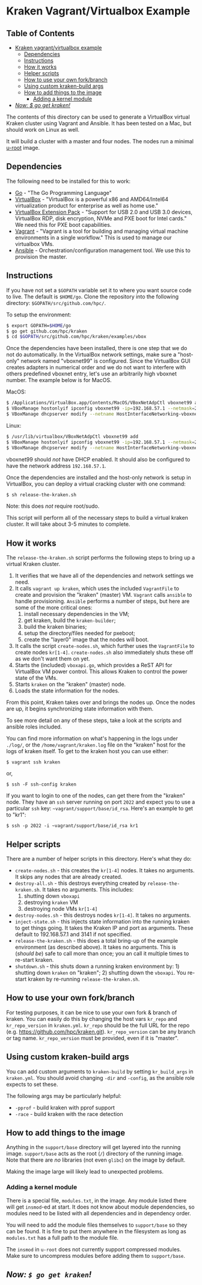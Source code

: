 # Kraken Vagrant/Virtualbox Example

## Table of Contents

- [Kraken vagrant/virtualbox example](#kraken-vagrantvirtualbox-example)
  - [Dependencies](#dependencies)
  - [Instructions](#instructions)
  - [How it works](#how-it-works)
  - [Helper scripts](#helper-scripts)
  - [How to use your own fork/branch](#how-to-use-your-own-forkbranch)
  - [Using custom kraken-build args](#using-custom-kraken-build-args)
  - [How to add things to the image](#how-to-add-things-to-the-image)
    - [Adding a kernel module](#adding-a-kernel-module)
- [*Now: $ go get kraken!*](#now--go-get-kraken)

The contents of this directory can be used to generate a VirtualBox virtual Kraken cluster using Vagrant and Ansible.  It has been tested on a Mac, but should work on Linux as well.

It will build a cluster with a master and four nodes.  The nodes run a minimal [u-root](https://github.com/u-root-/u-root) image.

## Dependencies

The following need to be installed for this to work:

- [Go](https://golang.org/) - "The Go Programming Language"
- [VirtualBox](https://virtulabox.org) - "VirtualBox is a powerful x86 and AMD64/Intel64 virtualization product for enterprise as well as home use."
- [VirtualBox Extension Pack](https://www.virtualbox.org/wiki/Downloads) - "Support for USB 2.0 and USB 3.0 devices, VirtualBox RDP, disk encryption, NVMe and PXE boot for Intel cards."  We need this for PXE boot capabilities.
- [Vagrant](https://www.vagrantup.com) - "Vagrant is a tool for building and managing virtual machine environments in a single workflow."  This is used to manage our virtualbox VMs.
- [Ansible](https://www.ansible.com) - Orchestration/configuration management tool.  We use this to provision the master.

## Instructions

If you have not set a `$GOPATH` variable set it to where you want source code to live.  The default is `$HOME/go`.
Clone the repository into the following directory: `$GOPATH/src/github.com/hpc/`.

To setup the environment:

```bash
$ export GOPATH=$HOME/go
$ go get github.com/hpc/kraken
$ cd $GOPATH/src/github.com/hpc/kraken/examples/vbox
```

Once the dependencies have been installed, there is one step that we do not do automatically.  In the VirtualBox network settings, make sure a "host-only" network named "vboxnet99" is configured. Since the VirtualBox GUI creates adapters in numerical order and we do not want to interfere with others predefined vboxnet entry, let's use an arbitrarily high vboxnet number. The example below is for MacOS.

MacOS:
```bash
$ /Applications/VirtualBox.app/Contents/MacOS/VBoxNetAdpCtl vboxnet99 add
$ VBoxManage hostonlyif ipconfig vboxnet99 -ip=192.168.57.1 --netmask=255.255.255.0
$ VBoxManage dhcpserver modify --netname HostInterfaceNetworking-vboxnet99 --disable
```
Linux:
```bash
$ /usr/lib/virtualbox/VBoxNetAdpCtl vboxnet99 add
$ VBoxManage hostonlyif ipconfig vboxnet99 -ip=192.168.57.1 --netmask=255.255.255.0
$ VBoxManage dhcpserver modify --netname HostInterfaceNetworking-vboxnet99 --disable
```


vboxnet99 should *not* have DHCP enabled.  It should also be configured to have the network address `192.168.57.1`.

Once the dependencies are installed and the host-only network is setup in VirtualBox, you can deploy a virtual cracking cluster with one command:

```bash
$ sh release-the-kraken.sh
```

Note: this does *not* require root/sudo.  

This script will perform all of the necessary steps to build a virtual kraken cluster.  It will take about 3-5 minutes to complete.

## How it works

The `release-the-kraken.sh` script performs the following steps to bring up a virtual Kraken cluster.

1. It verifies that we have all of the dependencies and network settings we need.
2. It calls `vagrant up kraken`, which uses the included `VagrantFile` to create and provision the "kraken" (master) VM.  `Vagrant` calls `ansible` to handle provisioning.  `Ansible` performs a number of steps, but here are some of the more critical ones:
   1. install necessary dependencies in the VM;
   2. get kraken, build the `kraken-builder`;
   3. build the kraken binaries;
   4. setup the directory/files needed for pxeboot;
   5. create the "layer0" image that the nodes will boot.
3. It calls the script `create-nodes.sh`, which further uses the `VagrantFile` to create nodes `kr[1-4]`.  `create-nodes.sh` also immediately shuts these off as we don't want them on yet.
4. Starts the (included) `vboxapi.go`, which provides a ReST API for VirtualBox VM power control.  This allows Kraken to control the power state of the VMs.
5. Starts `kraken` on the "kraken" (master) node.
6. Loads the state information for the nodes.

From this point, Kraken takes over and brings the nodes up.  Once the nodes are up, it begins synchronizing state information with them.

To see more detail on any of these steps, take a look at the scripts and ansible roles included.

You can find more information on what's happening in the logs under `./log/`, or the `/home/vagrant/kraken.log` file on the "kraken" host for the logs of kraken itself.  To get to the kraken host you can use either:

`$ vagrant ssh kraken`

or,

`$ ssh -F ssh-config kraken`

If you want to login to one of the nodes, can get there from the "kraken" node.  They have an `ssh` server running on port `2022` and expect you to use a particular `ssh` key: `~vagrant/support/base/id_rsa`.  Here's an example to get to "kr1":

`$ ssh -p 2022 -i ~vagrant/support/base/id_rsa kr1`

## Helper scripts

There are a number of helper scripts in this directory.  Here's what they do:

- `create-nodes.sh` - this creates the `kr[1-4]` nodes.  It takes no arguments.  It skips any nodes that are already created.
- `destroy-all.sh` - this destroys everything created by `release-the-kraken.sh`.  It takes no arguments.  This includes:
   1. shutting down `vboxapi`
   2. destroying `kraken` VM
   3. destroying node VMs `kr[1-4]`
- `destroy-nodes.sh` - this destroys nodes `kr[1-4]`.  It takes no arguments.
- `inject-state.sh` - this injects state information into the running kraken to get things going.  It takes the Kraken IP and port as arguments. These default to 192.168.57.1 and 3141 if not specified.
- `release-the-kraken.sh` - this does a total bring-up of the example environment (as described above).  It takes no arguments.  This is (*should be*) safe to call more than once; you an call it multiple times to re-start kraken.
- `shutdown.sh` - this shuts down a running kraken environment by: 1) shutting down `kraken` on "kraken"; 2) shutting down the `vboxapi`. You re-start kraken by re-running `release-the-kraken.sh`.

## How to use your own fork/branch

For testing purposes, it can be nice to use your own fork & branch of kraken.  You can easily do this by changing the host vars `kr_repo` and `kr_repo_version` in `kraken.yml`.  `kr_repo` should be the full URL for the repo (e.g. https://github.com/hpc/kraken.git).  `kr_repo_version` can be any branch or tag name.  `kr_repo_version` must be provided, even if it is "master".

## Using custom kraken-build args

You can add custom arguments to `kraken-build` by setting `kr_build_args` in `kraken.yml`.  You should avoid changing `-dir` and `-config`, as the ansible role expects to set these.

The following args may be particularly helpful:

- `-pprof` - build kraken with pprof support
- `-race` - build kraken with the race detection

## How to add things to the image

Anything in the `support/base` directory will get layered into the running image.  `support/base` acts as the root (`/`) directory of the running image.  Note that there are *no* libraries (not even `glibc`) on the image by default.

Making the image large will likely lead to unexpected problems.

### Adding a kernel module

There is a special file, `modules.txt`, in the image.  Any module listed there will get `insmod`-ed at start.  It does not know about module dependencies, so modules need to be listed with all dependencies and in dependency order.  

You will need to add the module files themselves to `support/base` so they can be found.  It is fine to put them anywhere in the filesystem as long as `modules.txt` has a full path to the module file.

The `insmod` in `u-root` does not currently support compressed modules.  Make sure to uncompress modules before adding them to `support/base`.

## _Now: `$ go get kraken`!_
